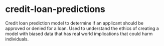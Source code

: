 # credit-loan-predictions
Credit loan prediction model to determine if an applicant should be approved or denied for a loan. Used to understand the ethics of creating a model with biased data that has real world implications that could harm individuals.
